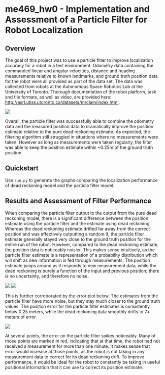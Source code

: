 # me469_hw0 - Implementation and Assessment of a Particle Filter for Robot Localization

## Overview
The goal of this project was to use a particle filter to improve localization accuracy for a robot in a test environment. Odometry data containing the commanded linear and angular velocities, distance and heading measurements relative to known landmarks, and ground truth position data for the robot were all provided as part of the data set. The data was collected from robots at the Autonomous Space Robotics Lab at the University of Toronto. Thorough documentation of the robot platform, task and file formats, as well as video, are provided here: http://asrl.utias.utoronto.ca/datasets/mrclam/index.html.

<img src="https://scferro.github.io/assets/particle_filter_5.png"/>

Overall, the particle filter was successfully able to combine the odometry data and the measured position data to dramatically improve the position estimate relative to the pure dead reckoning estimate. As expected, the filtering algorithm still struggled in situations where no measurements were taken. However as long as measurements were taken regularly, the filter was able to keep the position estimate within ~0.25m of the ground truth position. 

## Quickstart
Use `run.py` to generate the graphs comparing the localization performance of dead reckoning model and the particle filter model. 

## Results and Assessment of Filter Performance

When comparing the particle filter output to the output from the pure dead reckoning model, there is a significant difference between the position estimate using the particle filter and the estimate using dead reckoning. Whereas the dead reckoning estimate drifted far away from the correct position and was effectively outputting a random θ, the particle filter estimate generally stayed very close to the ground truth position for the entire run of the robot. However, compared to the dead reckoning estimate, the position data is noticeably noisier. This makes sense intuitively, as the particle filter estimate is a representation of a probability distribution which will shift as new information is fed through measurements. The position estimate jumps around as it responds to new measurement data, while the dead reckoning is purely a function of the input and previous position; there is no uncertainty, and therefore no noise. 

<img src="https://scferro.github.io/assets/particle_filter_1.png"/>
<img src="https://scferro.github.io/assets/particle_filter_2.png"/>

This is further corroborated by the error plot below. The estimates from the particle filter have more noise, but they stay much closer to the ground truth values. The position error for the particle filter estimates is consistently below 0.25 meters, while the dead reckoning data smoothly drifts to 7+ meters of error. 

<img src="https://scferro.github.io/assets/particle_filter_3.png"/>

At several points, the error on the particle filter spikes noticeably. Many of those points are marked in red, indicating that at that time, the robot had not received a measurement for more than one minute. It makes sense that error would increase at those points, as the robot is not taking in any measurement data to correct for its dead reckoning drift. To improve performance, it would be ideal for the robot to constantly be taking in useful positional information that it can use to correct its position estimate. 

